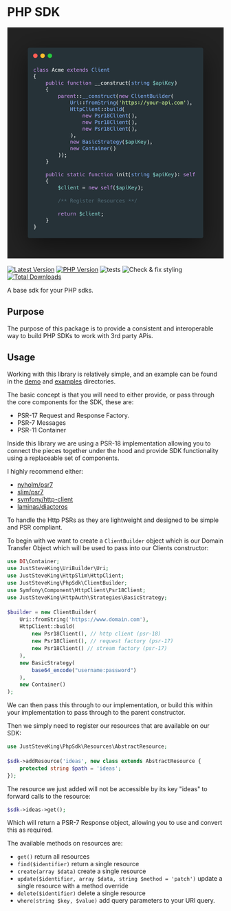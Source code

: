 # PHP SDK

<p align="center">

![](./php-sdk.png)

</p>

<!-- BADGES_START -->
[![Latest Version][badge-release]][packagist]
[![PHP Version][badge-php]][php]
![tests](https://github.com/JustSteveKing/php-sdk/workflows/tests/badge.svg)
![Check & fix styling](https://github.com/JustSteveKing/php-sdk/workflows/Code%20style/badge.svg)
[![Total Downloads][badge-downloads]][downloads]

[badge-release]: https://img.shields.io/packagist/v/juststeveking/php-sdk.svg?style=flat-square&label=release
[badge-php]: https://img.shields.io/packagist/php-v/juststeveking/php-sdk.svg?style=flat-square
[badge-downloads]: https://img.shields.io/packagist/dt/juststeveking/php-sdk.svg?style=flat-square&colorB=mediumvioletred

[packagist]: https://packagist.org/packages/juststeveking/php-sdk.svg
[php]: https://php.net
[downloads]: https://packagist.org/packages/juststeveking/php-sdk.svg
<!-- BADGES_END -->

A base sdk for your PHP sdks.

## Purpose

The purpose of this package is to provide a consistent and interoperable way to build PHP SDKs to work with 3rd party APis.


## Usage

Working with this library is relatively simple, and an example can be found in the [demo](./demo) and [examples](./examples) directories.

The basic concept is that you will need to either provide, or pass through the core components for the SDK, these are:

- PSR-17 Request and Response Factory.
- PSR-7 Messages
- PSR-11 Container

Inside this library we are using a PSR-18 implementation allowing you to connect the pieces together under the hood and provide SDK functionality using a replaceable set of components.

I highly recommend either:

- [nyholm/psr7](https://github.com/Nyholm/psr7/)
- [slim/psr7](https://github.com/slimphp/Slim-Psr7)
- [symfony/http-client](https://github.com/symfony/http-client)
- [laminas/diactoros](https://github.com/laminas/laminas-diactoros)

To handle the Http PSRs as they are lightweight and designed to be simple and PSR compliant.


To begin with we want to create a `ClientBuilder` object which is our Domain Transfer Object which will be used to pass into our Clients constructor:

```php
use DI\Container;
use JustSteveKing\UriBuilder\Uri;
use JustSteveKing\HttpSlim\HttpClient;
use JustSteveKing\PhpSdk\ClientBuilder;
use Symfony\Component\HttpClient\Psr18Client;
use JustSteveKing\HttpAuth\Strategies\BasicStrategy;

$builder = new ClientBuilder(
    Uri::fromString('https://www.domain.com'),
    HttpClient::build(
        new Psr18Client(), // http client (psr-18)
        new Psr18Client(), // request factory (psr-17)
        new Psr18Client() // stream factory (psr-17)
    ),
    new BasicStrategy(
        base64_encode("username:password")
    ),
    new Container()
);
```

We can then pass this through to our implementation, or build this within your implementation to pass through to the parent constructor.

Then we simply need to register our resources that are available on our SDK:

```php
use JustSteveKing\PhpSdk\Resources\AbstractResource;

$sdk->addResource('ideas', new class extends AbstractResource {
    protected string $path = 'ideas';
});
```

The resource we just added will not be accessible by its key "ideas" to forward calls to the resource:

```php
$sdk->ideas->get();
```

Which will return a PSR-7 Response object, allowing you to use and convert this as required.

The available methods on resources are:

- `get()` return all resources
- `find($identifier)` return a single resource
- `create(array $data)` create a single resource
- `update($identifier, array $data, string $method = 'patch')` update a single resource with a method override
- `delete($identifier)` delete a single resource
- `where(string $key, $value)` add query parameters to your URI query.
